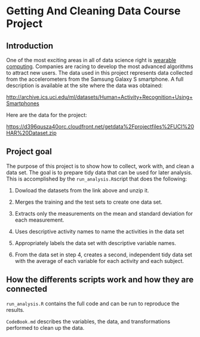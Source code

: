 # Getting And Cleaning Data Course Project

## Introduction

One of the most exciting areas in all of data science right is [wearable computing](https://en.wikipedia.org/wiki/Wearable_computer). Companies are racing to develop the most advanced algorithms to attract new users. The data used in this project represents data collected from the accelerometers from the Samsung Galaxy S smartphone. A full description is available at the site where the data was obtained:

http://archive.ics.uci.edu/ml/datasets/Human+Activity+Recognition+Using+Smartphones 

Here are the data for the project:

 https://d396qusza40orc.cloudfront.net/getdata%2Fprojectfiles%2FUCI%20HAR%20Dataset.zip  

## Project goal

The purpose of this project is to show how to collect, work with, and clean a data set. The goal is to prepare tidy data that can be used for later analysis. This is accomplished by the `run_analysis.R`script that does the following: 

1. Dowload the datasets from the link above and unzip it.

2. Merges the training and the test sets to create one data set.

3. Extracts only the measurements on the mean and standard deviation for each measurement. 

4. Uses descriptive activity names to name the activities in the data set

5. Appropriately labels the data set with descriptive variable names. 

6. From the data set in step 4, creates a second, independent tidy data set with the average of each variable for each activity and each subject.

## How the differents scripts work and how they are connected

`run_analysis.R` contains the full code and can be run to reproduce the results.

`CodeBook.md` describes the variables, the data, and transformations performed to clean up the data.
